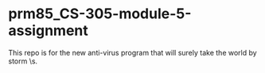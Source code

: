 # prm85_CS-305-module-5-assignment
This repo is for the new anti-virus program that will surely take the world by 
storm \s.

